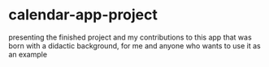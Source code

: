 # calendar-app-project
presenting the finished project and my contributions to this app that was born with a didactic background, for me and anyone who wants to use it as an example
